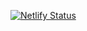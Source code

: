 

[![Netlify Status](https://api.netlify.com/api/v1/badges/2d955db1-c18a-450d-b950-83738a2660dc/deploy-status)](https://app.netlify.com/sites/filmmaze/deploys)